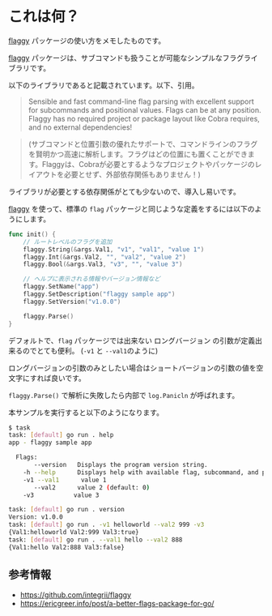 # これは何？

[flaggy](https://github.com/integrii/flaggy) パッケージの使い方をメモしたものです。

[flaggy](https://github.com/integrii/flaggy) パッケージは、サブコマンドも扱うことが可能なシンプルなフラグライブラリです。

以下のライブラリであると記載されています。以下、引用。

> Sensible and fast command-line flag parsing with excellent support for subcommands and positional values. Flags can be at any position. Flaggy has no required project or package layout like Cobra requires, and no external dependencies!

> (サブコマンドと位置引数の優れたサポートで、コマンドラインのフラグを賢明かつ高速に解析します。フラグはどの位置にも置くことができます。Flaggyは、Cobraが必要とするようなプロジェクトやパッケージのレイアウトを必要とせず、外部依存関係もありません！)

ライブラリが必要とする依存関係がとても少ないので、導入し易いです。

[flaggy](https://github.com/integrii/flaggy) を使って、標準の ```flag``` パッケージと同じような定義をするには以下のようにします。


```go
func init() {
	// ルートレベルのフラグを追加
	flaggy.String(&args.Val1, "v1", "val1", "value 1")
	flaggy.Int(&args.Val2, "", "val2", "value 2")
	flaggy.Bool(&args.Val3, "v3", "", "value 3")

	// ヘルプに表示される情報やバージョン情報など
	flaggy.SetName("app")
	flaggy.SetDescription("flaggy sample app")
	flaggy.SetVersion("v1.0.0")

	flaggy.Parse()
}
```

デフォルトで、```flag``` パッケージでは出来ない ロングバージョン の引数が定義出来るのでとても便利。 (```-v1``` と ```--val1```のように)

ロングバージョンの引数のみとしたい場合はショートバージョンの引数の値を空文字にすれば良いです。

```flaggy.Parse()``` で解析に失敗したら内部で ```log.Panicln``` が呼ばれます。

本サンプルを実行すると以下のようになります。

```sh
$ task
task: [default] go run . help
app - flaggy sample app

  Flags: 
       --version   Displays the program version string.
    -h --help      Displays help with available flag, subcommand, and positional value parameters.
    -v1 --val1      value 1
       --val2      value 2 (default: 0)
    -v3           value 3

task: [default] go run . version
Version: v1.0.0
task: [default] go run . -v1 helloworld --val2 999 -v3
{Val1:helloworld Val2:999 Val3:true}
task: [default] go run . --val1 hello --val2 888
{Val1:hello Val2:888 Val3:false}
```

## 参考情報

- https://github.com/integrii/flaggy
- https://ericgreer.info/post/a-better-flags-package-for-go/
